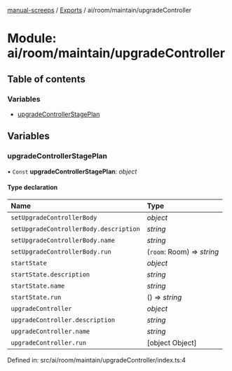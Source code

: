 [manual-screeps](../README.md) / [Exports](../modules.md) / ai/room/maintain/upgradeController

# Module: ai/room/maintain/upgradeController

## Table of contents

### Variables

- [upgradeControllerStagePlan](ai_room_maintain_upgradecontroller.md#upgradecontrollerstageplan)

## Variables

### upgradeControllerStagePlan

• `Const` **upgradeControllerStagePlan**: *object*

#### Type declaration

| Name | Type |
| :------ | :------ |
| `setUpgradeControllerBody` | *object* |
| `setUpgradeControllerBody.description` | *string* |
| `setUpgradeControllerBody.name` | *string* |
| `setUpgradeControllerBody.run` | (`room`: Room) => *string* |
| `startState` | *object* |
| `startState.description` | *string* |
| `startState.name` | *string* |
| `startState.run` | () => *string* |
| `upgradeController` | *object* |
| `upgradeController.description` | *string* |
| `upgradeController.name` | *string* |
| `upgradeController.run` | [object Object] |

Defined in: src/ai/room/maintain/upgradeController/index.ts:4
